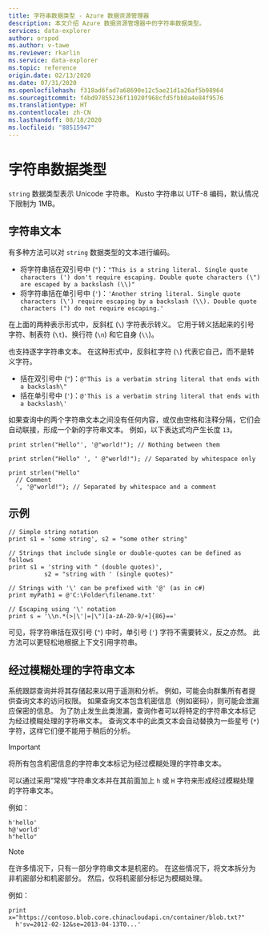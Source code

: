 ```yaml
---
title: 字符串数据类型 - Azure 数据资源管理器
description: 本文介绍 Azure 数据资源管理器中的字符串数据类型。
services: data-explorer
author: orspod
ms.author: v-tawe
ms.reviewer: rkarlin
ms.service: data-explorer
ms.topic: reference
origin.date: 02/13/2020
ms.date: 07/31/2020
ms.openlocfilehash: f318ad6fad7a68690e12c5ae21d1a26af5b08964
ms.sourcegitcommit: f4bd97855236f11020f968cfd5fbb0a4e84f9576
ms.translationtype: HT
ms.contentlocale: zh-CN
ms.lasthandoff: 08/18/2020
ms.locfileid: "88515947"
---
```

# <a name="the-string-data-type"></a>字符串数据类型

`string` 数据类型表示 Unicode 字符串。 Kusto 字符串以 UTF-8 编码，默认情况下限制为 1MB。

## <a name="string-literals"></a>字符串文本

有多种方法可以对 `string` 数据类型的文本进行编码。

* 将字符串括在双引号中 (`"`)：`"This is a string literal. Single quote characters (') don't require escaping. Double quote characters (\") are escaped by a backslash (\\)"`
* 将字符串括在单引号中 (`'`)：`'Another string literal. Single quote characters (\') require escaping by a backslash (\\). Double quote characters (") do not require escaping.'`

在上面的两种表示形式中，反斜杠 (`\`) 字符表示转义。
它用于转义括起来的引号字符、制表符 (`\t`)、换行符 (`\n`) 和它自身 (`\\`)。

也支持逐字字符串文本。 在这种形式中，反斜杠字符 (`\`) 代表它自己，而不是转义字符。

* 括在双引号中 (`"`)：`@"This is a verbatim string literal that ends with a backslash\"`
* 括在单引号中 (`'`)：`@'This is a verbatim string literal that ends with a backslash\'`

如果查询中的两个字符串文本之间没有任何内容，或仅由空格和注释分隔，它们会自动联接，形成一个新的字符串文本。
例如，以下表达式均产生长度 `13`。

```kusto
print strlen("Hello"', '@"world!"); // Nothing between them

print strlen("Hello" ', ' @"world!"); // Separated by whitespace only

print strlen("Hello"
  // Comment
  ', '@"world!"); // Separated by whitespace and a comment
```

## <a name="examples"></a>示例

```kusto
// Simple string notation
print s1 = 'some string', s2 = "some other string"

// Strings that include single or double-quotes can be defined as follows
print s1 = 'string with " (double quotes)',
          s2 = "string with ' (single quotes)"

// Strings with '\' can be prefixed with '@' (as in c#)
print myPath1 = @'C:\Folder\filename.txt'

// Escaping using '\' notation
print s = '\\n.*(>|\'|=|\")[a-zA-Z0-9/+]{86}=='
```

可见，将字符串括在双引号 (`"`) 中时，单引号 (`'`) 字符不需要转义，反之亦然。 此方法可以更轻松地根据上下文引用字符串。

## <a name="obfuscated-string-literals"></a>经过模糊处理的字符串文本

系统跟踪查询并将其存储起来以用于遥测和分析。
例如，可能会向群集所有者提供查询文本的访问权限。 如果查询文本包含机密信息（例如密码），则可能会泄漏应保密的信息。 为了防止发生此类泄漏，查询作者可以将特定的字符串文本标记为经过模糊处理的字符串文本。
查询文本中的此类文本会自动替换为一些星号 (`*`) 字符，这样它们便不能用于稍后的分析。

> [!IMPORTANT]
> 将所有包含机密信息的字符串文本标记为经过模糊处理的字符串文本。

可以通过采用“常规”字符串文本并在其前面加上 `h` 或 `H` 字符来形成经过模糊处理的字符串文本。 

例如：

```kusto
h'hello'
h@'world'
h"hello"
```

> [!NOTE]
> 在许多情况下，只有一部分字符串文本是机密的。 在这些情况下，将文本拆分为非机密部分和机密部分。 然后，仅将机密部分标记为模糊处理。

例如：

```kusto
print x="https://contoso.blob.core.chinacloudapi.cn/container/blob.txt?"
  h'sv=2012-02-12&se=2013-04-13T0...'
```
